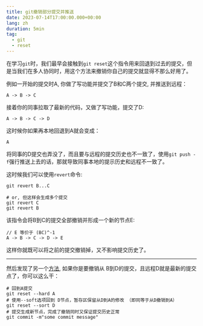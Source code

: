 ```yaml
---
title: git撤销部分提交并推送
date: 2023-07-14T17:00:00.000+00:00
lang: zh
duration: 5min
tag:
  - git
  - reset
---
```


在学习`git`时，我们最早会接触到`git reset`这个指令用来回退到过去的提交，但是当我们在多人协同时，用这个方法来撤销你自己的提交就显得不那么好用了。

例如一开始的提交时A, 你做了写功能并提交了B和C两个提交, 并推送到远程：

```
A -> B -> C
```

接着你的同事拉取了最新的代码，又做了写功能，提交了D:

```
A -> B -> C -> D
```

这时候你如果再本地回退到A就会变成：

```
A
```

将同事的D提交也弄没了，而且要与远程的提交历史也不一致了，使用`git push -f`强行推送上去的话，那就导致同事本地的提示历史和远程不一致了。

这时候我们可以使用`revert`命令:

```
git revert B...C

# or, 但这样会生成多个提交
git revert C
git revert B
```

该指令会将B到C的提交全部撤销并形成一个新的节点E:

```
// E 等价于 (BC)^-1
A -> B -> C -> D -> E
```

这样你就既可以将之前的提交撤销掉，又不影响提交历史了。

---

然后发现了另一个[方法](https://stackoverflow.com/questions/1463340/how-can-i-revert-multiple-git-commits/1463390#1463390), 如果你是要撤销从 B到D的提交，且远程D就是最新的提交点了，你可以这么干：

```
# 回到A提交
git reset --hard A
# 使用--soft选项回到 D节点，暂存区保留从D到A的修改 （即同等于从D撤销到A）
git reset --sort D
# 提交生成新节点，完成了撤销同时又保证提交历史正常
git commit -m"some commit message"
```





